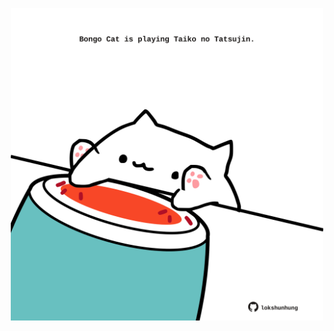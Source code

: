 <!-- built at 09/04/2021, 04:08:37 UTC -->
<p align="center">
  <img width="500" height="500" src="./ReadmeImage.svg">
</p>
